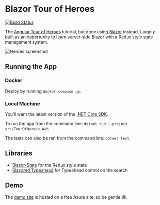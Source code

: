 # Blazor Tour of Heroes

[![Build Status](https://travis-ci.org/georgemathieson/blazor-tour-of-heroes.svg?branch=master)](https://travis-ci.org/georgemathieson/blazor-tour-of-heroes)

The [Angular Tour of Heroes](https://angular.io/tutorial) tutorial, but done using [Blazor](https://dotnet.microsoft.com/apps/aspnet/web-apps/blazor) instead. Largely built as an opportunity to learn server-side Blazor with a Redux style state management system.

![Heroes screenshot](/screenshots/heroes.png)

## Running the App

### Docker
Deploy by running `docker-compose up`.

### Local Machine
You'll want the latest version of the [.NET Core SDK](https://dotnet.microsoft.com/download/dotnet-core).

To run the app from the command line: `dotnet run --project src/TourOfHeroes.Web`.

The tests can also be ran from the command line: `dotnet test`.

## Libraries

* [Blazor-State](https://github.com/TimeWarpEngineering/blazor-state) for the Redux style state
* [Blazored Typeahead](https://github.com/Blazored/Typeahead) for Typeahead control on the search

## Demo
The [demo site](https://blazor-tour-of-heroes.azurewebsites.net/) is hosted on a free Azure site, so be gentle 😄.
